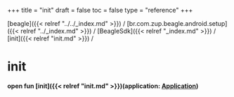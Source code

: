 +++
title = "init"
draft = false
toc = false
type = "reference"
+++

[beagle]({{< relref "../../_index.md" >}}) / [br.com.zup.beagle.android.setup]({{< relref "../_index.md" >}}) / [BeagleSdk]({{< relref "_index.md" >}}) / [init]({{< relref "init.md" >}}) / 



# init  
  
<b><b>open fun [init]({{< relref "init.md" >}})(application: [Application](https://developer.android.com/reference/kotlin/android/app/Application.html))</b></b>  



